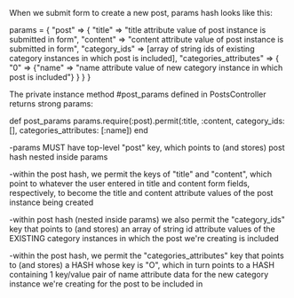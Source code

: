 When we submit form to create a new post, params hash looks like this:

params = {
  "post" => {
    "title" => "title attribute value of post instance is submitted in form",
    "content" => "content attribute value of post instance is submitted in form",
    "category_ids" => [array of string ids of existing category instances in which post is included],
    "categories_attributes" => {
      "0" => {"name" => "name attribute value of new category instance in which post is included"}
    }
  }
}

The private instance method #post_params defined in PostsController returns strong params:

def post_params
  params.require(:post).permit(:title, :content, category_ids:[], categories_attributes: [:name])
end

-params MUST have top-level "post" key, which points to (and stores) post hash nested inside params

-within the post hash, we permit the keys of "title" and "content", which point to
whatever the user entered in title and content form fields, respectively,
to become the title and content attribute values of the post instance being created

-within post hash (nested inside params) we also permit the "category_ids" key that
points to (and stores) an array of string id attribute values of the EXISTING category instances in which the post we're creating is included

-within the post hash, we permit the "categories_attributes" key that points to (and stores)
a HASH whose key is "O", which in turn points to
a HASH containing 1 key/value pair of name attribute data for the new category instance we're creating for the post to be included in
